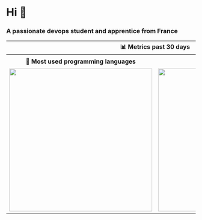<h1 >Hi 👋</h1>
<h3>A passionate devops student and apprentice from France</h3>

<table>
  <tr>
    <th colspan="2" align="center">
      📊 Metrics past 30 days
    </th>
  </tr>
  <tr>
    <th>💬 Most used programming languages</th>
    <th>🛠️ Most used editors</th>
  </tr>
  <tr>
    <td align="center">
      <img alt="" width="380" src="https://wakapi-stats.thomaslacaze.fr/languages?url=https://stats-code.thomaslacaze.fr/api/v1/users/thomaslacaze/stats/last_30_days">
      <img width="900" height="1" alt="">
    </td>
    <td align="center">
      <img alt="" width="380" src="https://wakapi-stats.thomaslacaze.fr/editors?url=https://stats-code.thomaslacaze.fr/api/v1/users/thomaslacaze/stats/last_30_days">
      <img width="900" height="1" alt="">
    </td>
  </tr>
</table>
